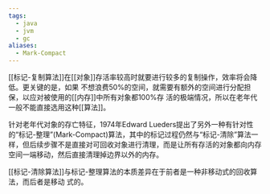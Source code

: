 ```yaml
---
tags:
  - java
  - jvm
  - gc
aliases:
  - Mark-Compact
---
```


[[标记-复制算法]]在[[对象]]存活率较高时就要进行较多的复制操作，效率将会降低。更关键的是，如果 不想浪费50%的空间，就需要有额外的空间进行分配担保，以应对被使用的[[内存]]中所有对象都100%存 活的极端情况，所以在老年代一般不能直接选用这种[[算法]]。

针对老年代对象的存亡特征，1974年Edward Lueders提出了另外一种有针对性的“标记-整理”(Mark-Compact)算法，其中的标记过程仍然与“标记-清除”算法一样，但后续步骤不是直接对可回收对象进行清理，而是让所有存活的对象都向内存空间一端移动，然后直接清理掉边界以外的内存。

[[标记-清除算法]]与标记-整理算法的本质差异在于前者是一种非移动式的回收算法，而后者是移动 式的。


